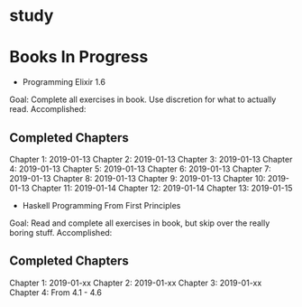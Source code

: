 # study

# Books In Progress

- Programming Elixir 1.6

Goal:  Complete all exercises in book.  Use discretion for what to actually read.
Accomplished:

Completed Chapters
------------------
Chapter 1: 2019-01-13
Chapter 2: 2019-01-13
Chapter 3: 2019-01-13
Chapter 4: 2019-01-13
Chapter 5: 2019-01-13
Chapter 6: 2019-01-13
Chapter 7: 2019-01-13
Chapter 8: 2019-01-13
Chapter 9: 2019-01-13
Chapter 10: 2019-01-13
Chapter 11: 2019-01-14
Chapter 12: 2019-01-14
Chapter 13: 2019-01-15

- Haskell Programming From First Principles

Goal: Read and complete all exercises in book, but skip over the really boring stuff.
Accomplished: 

Completed Chapters
------------------
Chapter 1: 2019-01-xx
Chapter 2: 2019-01-xx
Chapter 3: 2019-01-xx
Chapter 4: From 4.1 - 4.6
